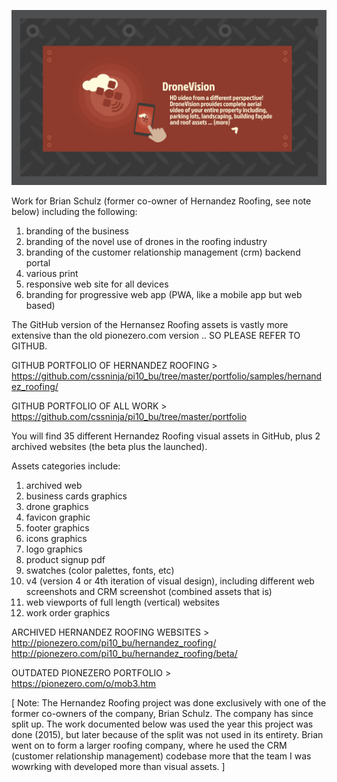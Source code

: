 ![Optional Text](rm_content/hr_large2.jpg)

Work for Brian Schulz (former co-owner of Hernandez Roofing, see note below) including the following:

1) branding of the business
2) branding of the novel use of drones in the roofing industry
3) branding of the customer relationship management (crm) backend portal
4) various print
5) responsive web site for all devices
6) branding for progressive web app (PWA, like a mobile app but web based)

The GitHub version of the Hernansez Roofing assets is vastly more extensive than the old pionezero.com version .. SO PLEASE REFER TO GITHUB.

GITHUB PORTFOLIO OF HERNANDEZ ROOFING ><br />
https://github.com/cssninja/pi10_bu/tree/master/portfolio/samples/hernandez_roofing/

GITHUB PORTFOLIO OF ALL WORK ><br />
https://github.com/cssninja/pi10_bu/tree/master/portfolio

You will find 35 different Hernandez Roofing visual assets in GitHub, plus 2 archived websites (the beta plus the launched).

Assets categories include:
1) archived web
2) business cards graphics
3) drone graphics
4) favicon graphic
5) footer graphics
6) icons graphics
7) logo graphics
8) product signup pdf
9) swatches (color palettes, fonts, etc)
10) v4 (version 4 or 4th iteration of visual design), including different web screenshots and CRM screenshot (combined assets that is)
11) web viewports of full length (vertical) websites
12) work order graphics

ARCHIVED HERNANDEZ ROOFING WEBSITES > <br />
http://pionezero.com/pi10_bu/hernandez_roofing/ <br />
http://pionezero.com/pi10_bu/hernandez_roofing/beta/

OUTDATED PIONEZERO PORTFOLIO > <br />
https://pionezero.com/o/mob3.htm <br />

[ Note: The Hernandez Roofing project was done exclusively with one of the former co-owners of the company, Brian Schulz. The company has since split up. The work documented below was used the year this project was done (2015), but later because of the split was not used in its entirety. Brian went on to form a larger roofing company, where he used the CRM (customer relationship management) codebase more that the team I was wowrking with developed more than visual assets. ]
